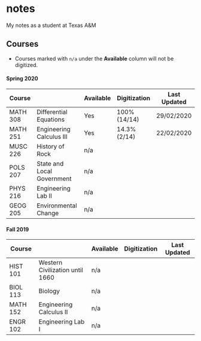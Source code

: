 # notes
My notes as a student at Texas A&M

## Courses
- Courses marked with `n/a` under the **Available** column will not be digitized.
#### Spring 2020
|Course||Available|Digitization|Last Updated|
|-|-|-|-|-|
|MATH 308| Differential Equations | Yes | 100% (14/14) | 29/02/2020 |
|MATH 251| Engineering Calculus III | Yes | 14.3% (2/14) | 22/02/2020 |
|MUSC 226| History of Rock | n/a | | |
|POLS 207| State and Local Government | n/a | | |
|PHYS 216| Engineering Lab II | n/a | | |
|GEOG 205| Environmental Change | n/a | | |
#### Fall 2019
|Course||Available|Digitization|Last Updated|
|-|-|-|-|-|
|HIST 101| Western Civilization until 1660 | n/a | | |
|BIOL 113| Biology | n/a | | |
|MATH 152| Engineering Calculus II | n/a | | |
|ENGR 102| Engineering Lab I | n/a | | |